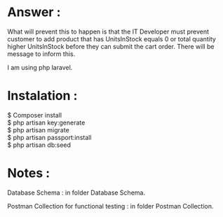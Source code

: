 # Answer :

What will prevent this to happen is that the IT Developer must prevent customer to add product that has UnitsInStock equals 0 or total quantity higher UnitsInStock
before they can submit the cart order. There will be message to inform this.  </br>

I am using php laravel. </br>  

# Instalation :
$ Composer install </br>
$ php artisan key:generate </br>
$ php artisan migrate </br>
$ php artisan passport:install </br>
$ php artisan db:seed

# Notes :

Database Schema : in folder Database Schema. </br>  

Postman Collection for functional testing : in folder  Postman Collection. </br>  